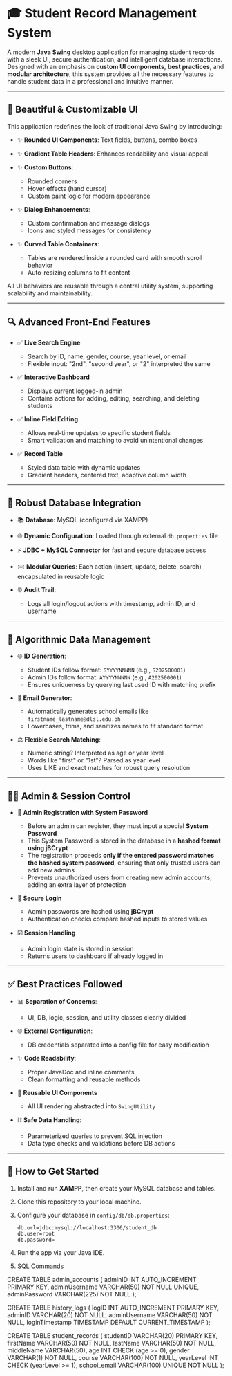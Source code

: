 # 🎓 Student Record Management System

A modern **Java Swing** desktop application for managing student records with a sleek UI, secure authentication, and intelligent database interactions. Designed with an emphasis on **custom UI components**, **best practices**, and **modular architecture**, this system provides all the necessary features to handle student data in a professional and intuitive manner.

---

## 🎨 Beautiful & Customizable UI

This application redefines the look of traditional Java Swing by introducing:

* ✨ **Rounded UI Components**: Text fields, buttons, combo boxes
* ✨ **Gradient Table Headers**: Enhances readability and visual appeal
* ✨ **Custom Buttons**:

  * Rounded corners
  * Hover effects (hand cursor)
  * Custom paint logic for modern appearance
* ✨ **Dialog Enhancements**:

  * Custom confirmation and message dialogs
  * Icons and styled messages for consistency
* ✨ **Curved Table Containers**:

  * Tables are rendered inside a rounded card with smooth scroll behavior
  * Auto-resizing columns to fit content

All UI behaviors are reusable through a central utility system, supporting scalability and maintainability.

---

## 🔍 Advanced Front-End Features

* ✅ **Live Search Engine**

  * Search by ID, name, gender, course, year level, or email
  * Flexible input: "2nd", "second year", or "2" interpreted the same

* ✅ **Interactive Dashboard**

  * Displays current logged-in admin
  * Contains actions for adding, editing, searching, and deleting students

* ✅ **Inline Field Editing**

  * Allows real-time updates to specific student fields
  * Smart validation and matching to avoid unintentional changes

* ✅ **Record Table**

  * Styled data table with dynamic updates
  * Gradient headers, centered text, adaptive column width

---

## 🔗 Robust Database Integration

* 📚 **Database**: MySQL (configured via XAMPP)
* 🌐 **Dynamic Configuration**: Loaded through external `db.properties` file
* ⚡ **JDBC + MySQL Connector** for fast and secure database access
* ✉️ **Modular Queries**: Each action (insert, update, delete, search) encapsulated in reusable logic
* ⏰ **Audit Trail**:

  * Logs all login/logout actions with timestamp, admin ID, and username

---

## 🧬 Algorithmic Data Management

* 🌐 **ID Generation**:

  * Student IDs follow format: `SYYYYNNNNN` (e.g., `S202500001`)
  * Admin IDs follow format: `AYYYYNNNNN` (e.g., `A202500001`)
  * Ensures uniqueness by querying last used ID with matching prefix

* 📧 **Email Generator**:

  * Automatically generates school emails like `firstname_lastname@dlsl.edu.ph`
  * Lowercases, trims, and sanitizes names to fit standard format

* ⚖️ **Flexible Search Matching**:

  * Numeric string? Interpreted as age or year level
  * Words like "first" or "1st"? Parsed as year level
  * Uses LIKE and exact matches for robust query resolution

---

## 🏋️‍♂️ Admin & Session Control

* 🔐 **Admin Registration with System Password**

  * Before an admin can register, they must input a special **System Password**
  * This System Password is stored in the database in a **hashed format using jBCrypt**
  * The registration proceeds **only if the entered password matches the hashed system password**, ensuring that only trusted users can add new admins
  * Prevents unauthorized users from creating new admin accounts, adding an extra layer of protection

* 🔑 **Secure Login**

  * Admin passwords are hashed using **jBCrypt**
  * Authentication checks compare hashed inputs to stored values

* ☑️ **Session Handling**

  * Admin login state is stored in session
  * Returns users to dashboard if already logged in

---

## ✅ Best Practices Followed

* 📊 **Separation of Concerns**:

  * UI, DB, logic, session, and utility classes clearly divided

* 🌐 **External Configuration**:

  * DB credentials separated into a config file for easy modification

* ✨ **Code Readability**:

  * Proper JavaDoc and inline comments
  * Clean formatting and reusable methods

* 🔁 **Reusable UI Components**

  * All UI rendering abstracted into `SwingUtility`

* ⛓ **Safe Data Handling**:

  * Parameterized queries to prevent SQL injection
  * Data type checks and validations before DB actions

---

## 🚀 How to Get Started

1. Install and run **XAMPP**, then create your MySQL database and tables.
2. Clone this repository to your local machine.
3. Configure your database in `config/db/db.properties`:

   ```properties
   db.url=jdbc:mysql://localhost:3306/student_db
   db.user=root
   db.password=
   ```
4. Run the app via your Java IDE.
5. SQL Commands

CREATE TABLE admin_accounts (
  adminID INT AUTO_INCREMENT PRIMARY KEY,
  adminUsername VARCHAR(50) NOT NULL UNIQUE,
  adminPassword VARCHAR(225) NOT NULL
);

CREATE TABLE history_logs (
  logID INT AUTO_INCREMENT PRIMARY KEY,
  adminID VARCHAR(20) NOT NULL,
  adminUsername VARCHAR(50) NOT NULL,
  loginTimestamp TIMESTAMP DEFAULT CURRENT_TIMESTAMP
);

CREATE TABLE student_records (
  studentID VARCHAR(20) PRIMARY KEY,
  firstName VARCHAR(50) NOT NULL,
  lastName VARCHAR(50) NOT NULL,
  middleName VARCHAR(50),
  age INT CHECK (age >= 0),
  gender VARCHAR(1) NOT NULL,
  course VARCHAR(100) NOT NULL,
  yearLevel INT CHECK (yearLevel >= 1),
  school_email VARCHAR(100) UNIQUE NOT NULL
);
